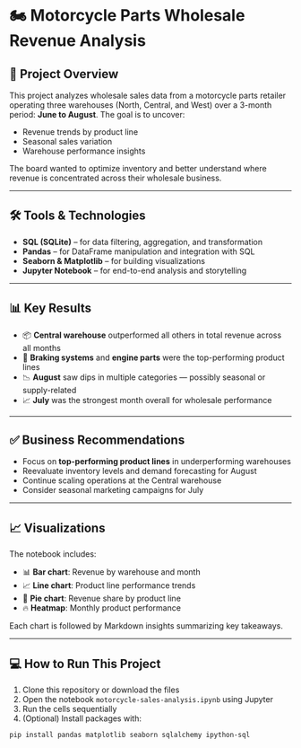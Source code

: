 # 🏍️ Motorcycle Parts Wholesale Revenue Analysis

## 📘 Project Overview

This project analyzes wholesale sales data from a motorcycle parts retailer operating three warehouses (North, Central, and West) over a 3-month period: **June to August**. The goal is to uncover:

- Revenue trends by product line
- Seasonal sales variation
- Warehouse performance insights

The board wanted to optimize inventory and better understand where revenue is concentrated across their wholesale business.

---

## 🛠️ Tools & Technologies

- **SQL (SQLite)** – for data filtering, aggregation, and transformation
- **Pandas** – for DataFrame manipulation and integration with SQL
- **Seaborn & Matplotlib** – for building visualizations
- **Jupyter Notebook** – for end-to-end analysis and storytelling

---

## 📊 Key Results

- 📦 **Central warehouse** outperformed all others in total revenue across all months
- 🔧 **Braking systems** and **engine parts** were the top-performing product lines
- 📉 **August** saw dips in multiple categories — possibly seasonal or supply-related
- 📈 **July** was the strongest month overall for wholesale performance

---

## ✅ Business Recommendations

- Focus on **top-performing product lines** in underperforming warehouses
- Reevaluate inventory levels and demand forecasting for August
- Continue scaling operations at the Central warehouse
- Consider seasonal marketing campaigns for July

---

## 📈 Visualizations

The notebook includes:

- 📊 **Bar chart**: Revenue by warehouse and month
- 📈 **Line chart**: Product line performance trends
- 🧩 **Pie chart**: Revenue share by product line
- 🔥 **Heatmap**: Monthly product performance

Each chart is followed by Markdown insights summarizing key takeaways.

---

## 💻 How to Run This Project

1. Clone this repository or download the files
2. Open the notebook `motorcycle-sales-analysis.ipynb` using Jupyter
3. Run the cells sequentially
4. (Optional) Install packages with:

```bash
pip install pandas matplotlib seaborn sqlalchemy ipython-sql

